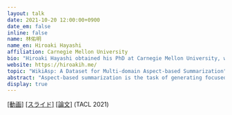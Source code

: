 ```yaml
---
layout: talk
date: 2021-10-20 12:00:00+0900
date_em: false
inline: false
name: 林佑明
name_en: Hiroaki Hayashi
affiliation: Carnegie Mellon University
bio: "Hiroaki Hayashi obtained his PhD at Carnegie Mellon University, where he was advised by Graham Neubig. His research includes natural language generation, particularly on text summarization and related tasks."
website: https://hiroakih.me/
topic: "WikiAsp: A Dataset for Multi-domain Aspect-based Summarization"
abstract: "Aspect-based summarization is the task of generating focused summaries based on specific points of interest. Such summaries aid efficient analysis of text, such as quickly understanding reviews or opinions from different angles. However, due to large differences in the type of aspects for different domains (e.g., sentiment, product features), the development of previous models has tended to be domain-specific. In this paper, we propose WikiAsp, a large-scale dataset for multi-domain aspect-based summarization that attempts to spur research in the direction of open-domain aspect-based summarization. Specifically, we build the dataset using Wikipedia articles from 20 different domains, using the section titles and boundaries of each article as a proxy for aspect annotation. We propose several straightforward baseline models for this task and conduct experiments on the dataset. Results highlight key challenges that existing summarization models face in this setting, such as proper pronoun handling of quoted sources and consistent explanation of time-sensitive events."
display: true
---
```

[[動画]](https://youtu.be/3PIJotX6i_w) [[スライド]](https://www.slideshare.net/HiroakiHayashi4/wikiasp-a-dataset-for-multidomain-aspectbased-summarization) [[論文]](https://arxiv.org/abs/2011.07832) (TACL 2021)
